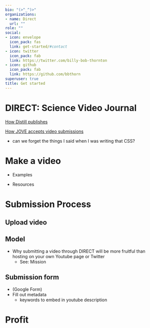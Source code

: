 ```yaml
---
bio: "(>^_^)>"
organizations:
- name: Direct
  url: ""
role: ""
social:
- icon: envelope
  icon_pack: fas
  link: get-started/#contact
- icon: twitter
  icon_pack: fab
  link: https://twitter.com/billy-bob-thornton
- icon: github
  icon_pack: fab
  link: https://github.com/bbthorn
superuser: true
title: Get started
---
```


# DIRECT: Science Video Journal

[How Distill publishes](https://distill.pub/journal/)

[How JOVE accepts video submissions](https://www.jove.com/authors/submit)

* can we forget the things I said when I was writing that CSS?

# Make a video

* Examples

* Resources

# Submission Process

## Upload video

## Model

* Why submitting a video through DIRECT will be more fruitful than hosting on your own Youtube page or Twitter
    * See: Mission

## Submission form 

* (Google Form)
* Fill out metadata
    * keywords to embed in youtube description


# Profit